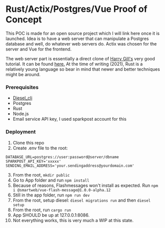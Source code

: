 # Rust/Actix/Postgres/Vue Proof of Concept

This POC is made for an open source project which I will link here once it is launched. Idea is to have a web server that can manipulate a Postgres database and well, do whatever web servers do. Actix was chosen for the server and Vue for the frontend.

The web server part is essentially a direct clone of [Harry Gill's](https://gill.net.in) very good tutorial. It can be found [here.](https://gill.net.in/posts/auth-microservice-rust-actix-web1.0-diesel-complete-tutorial/) At the time of writing (2021), Rust is a relatively young language so bear in mind that newer and better techniques might be around.

### Prerequisites

- [Diesel_cli](http://diesel.rs/guides/getting-started/)
- Postgres
- Rust
- Node.js
- Email service API key, I used sparkpost account for this

### Deployment

1. Clone this repo
2. Create .env file to the root:
```
DATABASE_URL=postgres://user:password@server/dbname
SPARKPOST_API_KEY='xxxxx'
SENDING_EMAIL_ADDRESS='your.sendingaddress@yourdomain.com'
```
3. From the root, `mkdir public`
4. Go to App folder and run `npm install`
5. Because of reasons, Flashmessages won't install as expected. Run `npm i @smartweb/vue-flash-message@1.0.0-alpha.12`
5. Still in the app folder, run `npm run dev`
6. From the root, setup diesel: `diesel migrations run` and then `diesel setup`
7. From the root, run `cargo run`
8. App SHOULD be up at 127.0.0.1:8086.
9. Not everything works, this is very much a WIP at this state.
